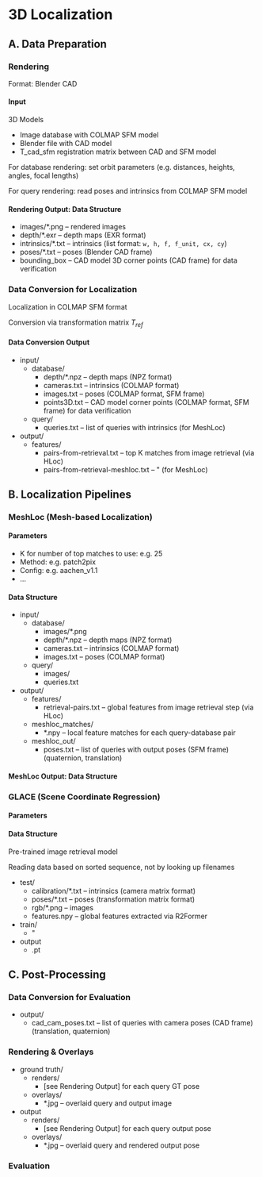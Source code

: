 # 3D Localization

## A. Data Preparation

### Rendering

Format: Blender CAD

#### Input

3D Models

- Image database with COLMAP SFM model
- Blender file with CAD model
- T_cad_sfm registration matrix between CAD and SFM model

For database rendering: set orbit parameters (e.g. distances, heights, angles, focal lengths)

For query rendering: read poses and intrinsics from COLMAP SFM model

#### Rendering Output: Data Structure

- images/*.png – rendered images
- depth/*.exr – depth maps (EXR format)
- intrinsics/*.txt – intrinsics (list format: `w, h, f, f_unit, cx, cy`)
- poses/*.txt – poses (Blender CAD frame)
- bounding_box – CAD model 3D corner points (CAD frame) for data verification

### Data Conversion for Localization

Localization in COLMAP SFM format

Conversion via transformation matrix $T_{ref}$ 

#### Data Conversion Output

- input/
    - database/
        - depth/*.npz – depth maps (NPZ format)
        - cameras.txt – intrinsics (COLMAP format)
        - images.txt – poses (COLMAP format, SFM frame)
        - points3D.txt – CAD model corner points (COLMAP format, SFM frame) for data verification
    - query/
        - queries.txt – list of queries with intrinsics (for MeshLoc)
- output/
    - features/
        - pairs-from-retrieval.txt – top K matches from image retrieval (via HLoc)
        - pairs-from-retrieval-meshloc.txt – " (for MeshLoc)

## B. Localization Pipelines

### MeshLoc (Mesh-based Localization)

#### Parameters

- K for number of top matches to use: e.g. 25
- Method: e.g. patch2pix
- Config: e.g. aachen_v1.1
- ...

#### Data Structure

- input/
    - database/
        - images/*.png
        - depth/*.npz – depth maps (NPZ format)
        - cameras.txt – intrinsics (COLMAP format)
        - images.txt – poses (COLMAP format)
    - query/
        - images/
        - queries.txt
- output/
    - features/
        - retrieval-pairs.txt – global features from image retrieval step (via HLoc)
    - meshloc_matches/
        - *.npy – local feature matches for each query-database pair
    - meshloc_out/
        - poses.txt – list of queries with output poses (SFM frame) (quaternion, translation)

#### MeshLoc Output: Data Structure

### GLACE (Scene Coordinate Regression)

#### Parameters

#### Data Structure

Pre-trained image retrieval model

Reading data based on sorted sequence, not by looking up filenames

- test/
    - calibration/*.txt – intrinsics (camera matrix format)
    - poses/*.txt – poses (transformation matrix format)
    - rgb/*.png – images
    - features.npy – global features extracted via R2Former
- train/
    - "
- output
    - <scene>.pt

## C. Post-Processing

### Data Conversion for Evaluation

- output/
    - cad_cam_poses.txt – list of queries with camera poses (CAD frame) (translation, quaternion)

### Rendering & Overlays

- ground truth/
    - renders/
        - [see Rendering Output] for each query GT pose
    - overlays/
        - *.jpg – overlaid query and output image
- output
    - renders/
        - [see Rendering Output] for each query output pose
    - overlays/
        - *.jpg – overlaid query and rendered output pose

### Evaluation